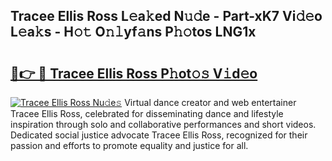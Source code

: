 ## Tracee Ellis Ross L𝚎a𝚔ed N𝚞𝚍e - Part-xK7 Vi𝚍𝚎o L𝚎a𝚔s - H𝚘𝚝 O𝚗𝚕yf𝚊ns P𝚑𝚘tos LNG1x

# <h2><a href="http://kf572w.oniu.top/?m=Tracee+Ellis+Ross">🔗👉 🔴 Tracee Ellis Ross P𝚑ot𝚘𝚜 V𝚒d𝚎o</a></h2>

[![Tracee Ellis Ross Nu𝚍e𝚜](https://i.imgur.com/0qMVB7G.gif)](http://kf572w.oniu.top/?m=Tracee+Ellis+Ross)
Virtual dance creator and web entertainer Tracee Ellis Ross, celebrated for disseminating dance and lifestyle inspiration through solo and collaborative performances and short videos. Dedicated social justice advocate Tracee Ellis Ross, recognized for their passion and efforts to promote equality and justice for all.  
